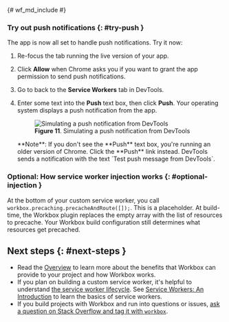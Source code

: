 {# wf_md_include #}
### Try out push notifications {: #try-push }

The app is now all set to handle push notifications. Try it now:

1. Re-focus the tab running the live version of your app.
1. Click **Allow** when Chrome asks you if you want to grant the app
   permission to send push notifications.
1. Go to back to the **Service Workers** tab in DevTools.
1. Enter some text into the **Push** text box, then click **Push**. Your operating system
   displays a push notification from the app.

     <figure>
       <img src="/web/tools/workbox/guides/codelabs/imgs/shared/push.png"
         alt="Simulating a push notification from DevTools"/>
       <figcaption>
         <b>Figure 11</b>. Simulating a push notification from DevTools
       </figcaption>
     </figure>

    <aside class="note">**Note**: If you don't see the **Push** text box, you're running an older
    version of Chrome. Click the **Push** link instead. DevTools sends a notification with the
    text `Test push message from DevTools`.</aside>

### Optional: How service worker injection works {: #optional-injection }

At the bottom of your custom service worker, you call `workbox.precaching.precacheAndRoute([]);`.
This is a placeholder. At build-time, the Workbox plugin replaces the empty array with the list
of resources to precache. Your Workbox build configuration still determines what resources
get precached.

## Next steps {: #next-steps }

* Read the [Overview](/web/tools/workbox/) to learn more about the benefits that
  Workbox can provide to your project and how Workbox works.
* If you plan on building a custom service worker, it's helpful to understand [the service
  worker lifecycle](/web/fundamentals/primers/service-workers/lifecycle). See [Service Workers:
  An Introduction](/web/fundamentals/primers/service-workers/) to learn the basics of service
  workers.
* If you build projects with Workbox and run into questions or issues, [ask a question on
  Stack Overflow and tag it with `workbox`][SO].

[SO]: https://stackoverflow.com/questions/ask?tags=workbox
